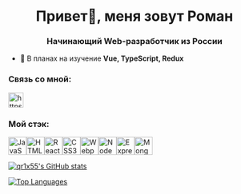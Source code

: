 <h1 align="center">Привет👋, меня зовут Роман</h1>
<h3 align="center">Начинающий Web-разработчик из России</h3>

- 🌱 В планах на изучение **Vue, TypeScript, Redux**


<h3 background="white" align="left">Связь со мной:</h3>
<p align="left">
<a href="https://t.me/qr1xd" target="blank"><img align="center" src="https://cdn-icons-png.flaticon.com/512/906/906377.png" alt="https://t.me/qr1xd" height="30" width="30" /></a>
</p>

<h3 align="left">Мой стэк:</h3>
<p align="left">
<a href="https://developer.mozilla.org/en-US/docs/Web/JavaScript" target="_blank" rel="noreferrer"><img src="https://raw.githubusercontent.com/danielcranney/readme-generator/main/public/icons/skills/javascript-colored.svg" width="36" height="36" alt="JavaScript" /></a><a href="https://developer.mozilla.org/en-US/docs/Glossary/HTML5" target="_blank" rel="noreferrer"><img src="https://raw.githubusercontent.com/danielcranney/readme-generator/main/public/icons/skills/html5-colored.svg" width="36" height="36" alt="HTML5" /></a><a href="https://reactjs.org/" target="_blank" rel="noreferrer"><img src="https://raw.githubusercontent.com/danielcranney/readme-generator/main/public/icons/skills/react-colored.svg" width="36" height="36" alt="React" /></a><a href="https://www.w3.org/TR/CSS/#css" target="_blank" rel="noreferrer"><img src="https://raw.githubusercontent.com/danielcranney/readme-generator/main/public/icons/skills/css3-colored.svg" width="36" height="36" alt="CSS3" /></a><a href="https://webpack.js.org/" target="_blank" rel="noreferrer"><img src="https://raw.githubusercontent.com/danielcranney/readme-generator/main/public/icons/skills/webpack-colored.svg" width="36" height="36" alt="Webpack" /></a><a href="https://nodejs.org/en/" target="_blank" rel="noreferrer"><img src="https://raw.githubusercontent.com/danielcranney/readme-generator/main/public/icons/skills/nodejs-colored.svg" width="36" height="36" alt="NodeJS" /></a><a href="https://expressjs.com/" target="_blank" rel="noreferrer"><img src="https://raw.githubusercontent.com/danielcranney/readme-generator/main/public/icons/skills/express-colored.svg" width="36" height="36" alt="Express" /></a><a href="https://www.mongodb.com/" target="_blank" rel="noreferrer"><img src="https://raw.githubusercontent.com/danielcranney/readme-generator/main/public/icons/skills/mongodb-colored.svg" width="36" height="36" alt="MongoDB" /></a>
</p>

<a href="http://www.github.com/qr1x55"><img src="https://github-readme-stats.vercel.app/api?username=qr1x55&show_icons=true&hide=&count_private=true&title_color=ffffff&text_color=ffffff&icon_color=0891b2&bg_color=0d1117&hide_border=true&show_icons=true" alt="qr1x55's GitHub stats" /></a>

<a href="https://github.com/qr1x55" align="left"><img src="https://github-readme-stats.vercel.app/api/top-langs/?username=qr1x55&langs_count=10&title_color=ffffff&text_color=ffffff&icon_color=0891b2&bg_color=0d1117&hide_border=true&locale=en&custom_title=Top%20%Languages" alt="Top Languages" /></a>
